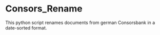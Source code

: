 # Consors_Rename
This python script renames documents from german Consorsbank in a date-sorted format.
